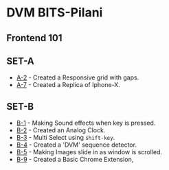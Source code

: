 # DVM BITS-Pilani
## Frontend 101
## SET-A
- [A-2](https://meliodas113.github.io/front-end-101/SET-A/A2) - Created a Responsive grid with gaps.
- [A-7](https://meliodas113.github.io/front-end-101/SET-A/A-7) - Created a Replica of Iphone-X.
## SET-B
- [B-1](https://meliodas113.github.io/front-end-101/SET-B/B-1) - Making Sound effects when key is pressed.
- [B-2](https://meliodas113.github.io/front-end-101/SET-B/B-2) - Created an Analog Clock.
- [B-3](https://meliodas113.github.io/front-end-101/SET-B/B-3) - Multi Select using `shift-key`.
- [B-4](https://meliodas113.github.io/front-end-101/SET-B/B-4) - Created a 'DVM' sequence detector.
- [B-5](https://meliodas113.github.io/front-end-101/SET-B/B-5) - Making Images slide in as window is scrolled.
- [B-9](https://meliodas113.github.io/front-end-101/SET-B/B-9) - Created a Basic Chrome Extension,
